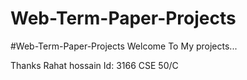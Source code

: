 # Web-Term-Paper-Projects
#Web-Term-Paper-Projects
Welcome To My projects... 


Thanks 
Rahat hossain 
Id: 3166 
CSE 50/C
